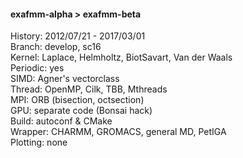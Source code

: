 #### exafmm-alpha > exafmm-beta  
History: 2012/07/21 - 2017/03/01  
Branch: develop, sc16  
Kernel: Laplace, Helmholtz, BiotSavart, Van der Waals  
Periodic: yes  
SIMD: Agner's vectorclass  
Thread: OpenMP, Cilk, TBB, Mthreads  
MPI: ORB (bisection, octsection)  
GPU: separate code (Bonsai hack)  
Build: autoconf & CMake  
Wrapper: CHARMM, GROMACS, general MD, PetIGA  
Plotting: none  
